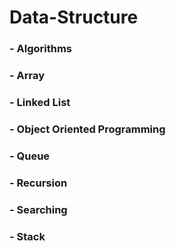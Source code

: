 # Data-Structure

### - Algorithms
### - Array
### - Linked List
### - Object Oriented Programming
### - Queue
### - Recursion
### - Searching
### - Stack

